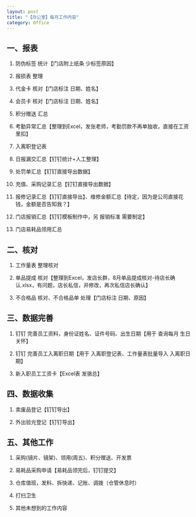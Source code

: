 ```yaml
---
layout: post
title: "【办公室】每月工作内容"
category: Office
---
```



## 一、报表

1. 防伪标签 统计【门店附上纸条 少标签原因】

2. 报损表 整理
 
3. 代金卡 核对【门店标注 日期、姓名】
 
4. 会员卡 核对【门店标注 日期、姓名】

5. 积分赠送 汇总

6. 考勤异常汇总【整理到Excel，发张老师，考勤罚款不再单独收，直接在工资里扣】

7. 入离职登记表

8. 日报漏交汇总【钉钉统计+人工整理】

9. 处罚单汇总【钉钉直接导出数据】

10. 充值、采购记录汇总【钉钉直接导出数据】

11. 报修记录汇总【钉钉直接导出】、维修金额汇总【待定，因为是公司直接花钱，金额是否告知我？】

12. 门店报销汇总【钉钉模板制作中，另 报销标准 需要制定】

13. 门店易耗品领用汇总


## 二、核对

1. 工作量表 整理核对

2. 单品提成 核对【整理到Excel，发店长群，8月单品提成核对-待店长确认.xlsx，有问题，店长私信，并修改，再次私信店长确认】

3. 不合格品 核对、不合格品单 处理【门店标注 日期、原因】


## 三、数据完善

1. 钉钉 完善员工资料，身份证姓名、证件号码、出生日期【用于 查询每月 生日关怀】

2. 钉钉 完善员工入离职日期【用于 入离职登记表、工作量表批量导入 入离职日期】

3. 新入职员工工资卡【Excel表 发骆总】

## 四、数据收集
1. 卖废品登记【钉钉导出】

2. 外出验光登记【钉钉导出】


## 五、其他工作

1. 采购(镜片、镜架)、领用(周五)、积分赠送、开发票

2. 易耗品采购申请【易耗品领完后，钉钉提交】

3. 仓库值班，发料、拆快递、记账、调拨（仓管休息时）

4. 打扫卫生



5. 其他未想到的工作内容
